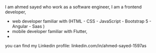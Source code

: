 I am ahmed sayed who work as a software engineer,
I am a frontend developer,
- web developer familiar with (HTML - CSS - JavaScript - Bootstrap 5 - Angular - Saas )
- mobile developer familiar with Flutter,
- 
you can find my Linkedin profile: linkedin.com/in/ahmed-sayed-1597as

<!---
ahmedsayed1597/ahmedsayed1597 is a ✨ special ✨ repository because its `README.md` (this file) appears on your GitHub profile.
You can click the Preview link to take a look at your changes.
--->
